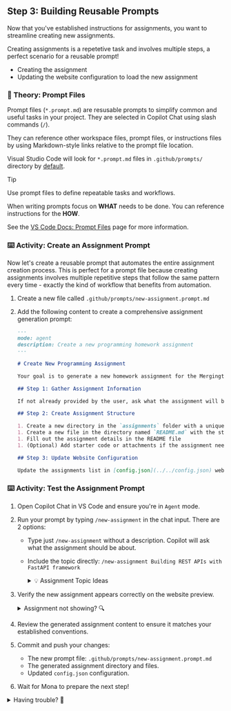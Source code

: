 ## Step 3: Building Reusable Prompts

Now that you've established instructions for assignments, you want to streamline creating new assignments.

Creating assignments is a repetetive task and involves multiple steps, a perfect scenario for a reusable prompt!

- Creating the assignment
- Updating the website configuration to load the new assignment

### 📖 Theory: Prompt Files

Prompt files (`*.prompt.md`) are resusable prompts to simplify common and useful tasks in your project. They are selected in Copilot Chat using slash commands (`/`).

They can reference other workspace files, prompt files, or instructions files by using Markdown-style links relative to the prompt file location.

Visual Studio Code will look for `*.prompt.md` files in `.github/prompts/` directory by [default](vscode://settings/chat.promptFilesLocations).

> [!TIP]
> Use prompt files to define repeatable tasks and workflows.
>
> When writing prompts focus on **WHAT** needs to be done. You can reference instructions for the **HOW**.

See the [VS Code Docs: Prompt Files](https://code.visualstudio.com/docs/copilot/copilot-customization#_prompt-files-experimental) page for more information.

### ⌨️ Activity: Create an Assignment Prompt

Now let's create a reusable prompt that automates the entire assignment creation process. This is perfect for a prompt file because creating assignments involves multiple repetitive steps that follow the same pattern every time - exactly the kind of workflow that benefits from automation.

1. Create a new file called `.github/prompts/new-assignment.prompt.md`

1. Add the following content to create a comprehensive assignment generation prompt:

   ```markdown
   ---
   mode: agent
   description: Create a new programming homework assignment
   ---

   # Create New Programming Assignment

   Your goal is to generate a new homework assignment for the Mergington High School students.

   ## Step 1: Gather Assignment Information

   If not already provided by the user, ask what the assignment will be about.

   ## Step 2: Create Assignment Structure

   1. Create a new directory in the `assignments` folder with a unique name based on the assignment topic
   1. Create a new file in the directory named `README.md` with the structure from the [assignment-template.md](../../templates/assignment-template.md) file
   1. Fill out the assignment details in the README file
   1. (Optional) Add starter code or attachments if the assignment needs them - add these files to the same assignment folder

   ## Step 3: Update Website Configuration

   Update the assignments list in [config.json](../../config.json) website configuration file to include the new assignment. For the dueDate field, use the current date plus 7 days unless specified otherwise.
   ```

### ⌨️ Activity: Test the Assignment Prompt

1. Open Copilot Chat in VS Code and ensure you're in `Agent` mode.

1. Run your prompt by typing `/new-assignment` in the chat input. There are 2 options:

   - Type just `/new-assignment` without a description. Copilot will ask what the assignment should be about.
   - Include the topic directly: `/new-assignment Building REST APIs with FastAPI framework`

      <details>
      <summary>💡 Assignment Topic Ideas</summary>

      ```text
      Python Text Processing - working with strings, file I/O, and text manipulation
      ```

      ```text
      Data Structures in Python - lists, dictionaries, sets, and tuples
      ```

      ```text
      Python Data Visualization - using matplotlib or plotly for charts and graphs
      ```

      ```text
      Building REST APIs with FastAPI framework
      ```

      ```text
      Statistics with Python - data analysis and statistical calculations using pandas and numpy
      ```

      </details>

1. Verify the new assignment appears correctly on the website preview.

   <details>
   <summary>Assignment not showing? 🔍</summary>

   Check these items:

   - Refresh the page.
   - A new directory was created in `assignments/`.
   - The `config.json` file was updated with the new assignment.

   </details>

1. Review the generated assignment content to ensure it matches your established conventions.

1. Commit and push your changes:

   - The new prompt file: `.github/prompts/new-assignment.prompt.md`
   - The generated assignment directory and files.
   - Updated `config.json` configuration.

1. Wait for Mona to prepare the next step!

<details>
<summary>Having trouble? 🤷</summary><br/>

- Make sure the prompt file is in the `.github/prompts/` directory with the `.prompt.md` extension.

</details>
